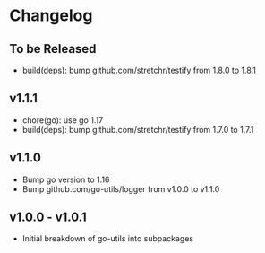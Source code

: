 # Changelog

## To be Released

* build(deps): bump github.com/stretchr/testify from 1.8.0 to 1.8.1

## v1.1.1

* chore(go): use go 1.17
* build(deps): bump github.com/stretchr/testify from 1.7.0 to 1.7.1

## v1.1.0

* Bump go version to 1.16
* Bump github.com/go-utils/logger from v1.0.0 to v1.1.0


## v1.0.0 - v1.0.1

* Initial breakdown of go-utils into subpackages
